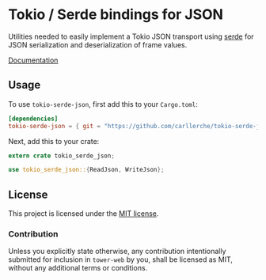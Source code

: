 # Tokio / Serde bindings for JSON

Utilities needed to easily implement a Tokio JSON transport using [serde] for
JSON serialization and deserialization of frame values.

[Documentation](https://carllerche.github.io/tokio-serde-json/tokio_serde_json/index.html)

## Usage

To use `tokio-serde-json`, first add this to your `Cargo.toml`:

```toml
[dependencies]
tokio-serde-json = { git = "https://github.com/carllerche/tokio-serde-json" }
```

Next, add this to your crate:

```rust
extern crate tokio_serde_json;

use tokio_serde_json::{ReadJson, WriteJson};
```

[serde]: https://serde.rs

## License

This project is licensed under the [MIT license](LICENSE).

### Contribution

Unless you explicitly state otherwise, any contribution intentionally submitted
for inclusion in `tower-web` by you, shall be licensed as MIT, without any
additional terms or conditions.
